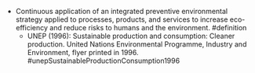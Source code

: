 - Continuous application of an integrated preventive environmental strategy applied to processes, products, and services to increase eco-efficiency and reduce risks to humans and the environment. #definition
	- UNEP (1996): Sustainable production and consumption: Cleaner production. United Nations Environmental Programme, Industry and Environment, flyer printed in 1996. #unepSustainableProductionConsumption1996
